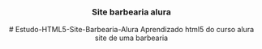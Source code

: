 <p align="center">
  <a 
    <img src="https://github.com/matheusmendes58/Estudo-HTML5-Site-Barbearia-Alura/blob/master/Apredendo%20Html5%20+%20CSS/logo.png?raw=true">
  </a>
</p>

<h3 align="center">Site barbearia alura</h3>
<p align="center">
    # Estudo-HTML5-Site-Barbearia-Alura
    Aprendizado html5 do curso alura site de uma barbearia
 <br>
 
</p>
